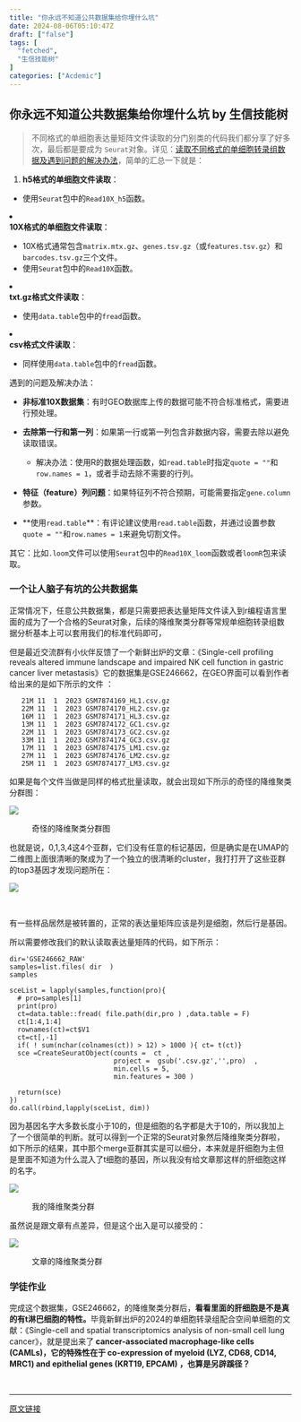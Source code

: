 ```yaml
---
title: "你永远不知道公共数据集给你埋什么坑"
date: 2024-08-06T05:10:47Z
draft: ["false"]
tags: [
  "fetched",
  "生信技能树"
]
categories: ["Acdemic"]
---
```

你永远不知道公共数据集给你埋什么坑 by 生信技能树
------
<div><section data-tool="mdnice编辑器" data-website="https://www.mdnice.com"><blockquote data-tool="mdnice编辑器"><span></span><p>不同格式的单细胞表达量矩阵文件读取的分门别类的代码我们都分享了好多次，最后都是要成为 <code>Seurat</code>对象。详见：<a href="https://mp.weixin.qq.com/s?__biz=MzUzMTEwODk0Ng==&amp;mid=2247511915&amp;idx=1&amp;sn=6c63ddde0d992068b799dec51e302038&amp;scene=21#wechat_redirect" data-linktype="2">读取不同格式的单细胞转录组数据及遇到问题的解决办法</a>，简单的汇总一下就是：</p></blockquote><ol data-tool="mdnice编辑器"><li><section><strong>h5格式的单细胞文件读取</strong>：</section></li></ol><ul><li><section>使用<code>Seurat</code>包中的<code>Read10X_h5</code>函数。</section></li></ul><li><section><strong>10X格式的单细胞文件读取</strong>：</section></li><ul><li><section>10X格式通常包含<code>matrix.mtx.gz</code>、<code>genes.tsv.gz</code>（或<code>features.tsv.gz</code>）和<code>barcodes.tsv.gz</code>三个文件。</section></li><li><section>使用<code>Seurat</code>包中的<code>Read10X</code>函数。</section></li></ul><li><section><strong>txt.gz格式文件读取</strong>：</section></li><ul><li><section>使用<code>data.table</code>包中的<code>fread</code>函数。</section></li></ul><li><section><strong>csv格式文件读取</strong>：</section></li><ul><li><section>同样使用<code>data.table</code>包中的<code>fread</code>函数。</section></li></ul><p data-tool="mdnice编辑器">遇到的问题及解决办法：</p><ul data-tool="mdnice编辑器"><li><section><p><strong>非标准10X数据集</strong>：有时GEO数据库上传的数据可能不符合标准格式，需要进行预处理。</p></section></li><li><section><p><strong>去除第一行和第一列</strong>：如果第一行或第一列包含非数据内容，需要去除以避免读取错误。</p></section></li><ul><li><section>解决办法：使用R的数据处理函数，如<code>read.table</code>时指定<code>quote = ""</code>和<code>row.names = 1</code>，或者手动去除不需要的行列。</section></li></ul><li><section><p><strong>特征（feature）列问题</strong>：如果特征列不符合预期，可能需要指定<code>gene.column</code>参数。</p></section></li><li><section><p>**使用<code>read.table</code>**：有评论建议使用<code>read.table</code>函数，并通过设置参数<code>quote = ""</code>和<code>row.names = 1</code>来避免切割文件。</p></section></li></ul><p data-tool="mdnice编辑器">其它：比如<code>.loom</code>文件可以使用<code>Seurat</code>包中的<code>Read10X_loom</code>函数或者<code>loomR</code>包来读取。</p><h3 data-tool="mdnice编辑器"><span></span><span>一个让人脑子有坑的公共数据集</span><span></span></h3><p data-tool="mdnice编辑器">正常情况下，任意公共数据集，都是只需要把表达量矩阵文件读入到r编程语言里面的成为了一个合格的Seurat对象，后续的降维聚类分群等常规单细胞转录组数据分析基本上可以套用我们的标准代码即可，</p><p data-tool="mdnice编辑器">但是最近交流群有小伙伴反馈了一个新鲜出炉的文章：《Single-cell profiling reveals altered immune landscape and impaired NK cell function in gastric cancer liver metastasis》它的数据集是GSE246662，在GEO界面可以看到作者给出来的是如下所示的文件 ：</p><pre data-tool="mdnice编辑器"><span></span><code>   21M 11  1  2023 GSM7874169_HL1.csv.gz<br>   22M 11  1  2023 GSM7874170_HL2.csv.gz<br>   16M 11  1  2023 GSM7874171_HL3.csv.gz<br>   13M 11  1  2023 GSM7874172_GC1.csv.gz<br>   22M 11  1  2023 GSM7874173_GC2.csv.gz<br>   33M 11  1  2023 GSM7874174_GC3.csv.gz<br>   17M 11  1  2023 GSM7874175_LM1.csv.gz<br>   27M 11  1  2023 GSM7874176_LM2.csv.gz<br>   25M 11  1  2023 GSM7874177_LM3.csv.gz<br></code></pre><p data-tool="mdnice编辑器">如果是每个文件当做是同样的格式批量读取，就会出现如下所示的奇怪的降维聚类分群图：</p><p><img data-galleryid="" data-imgfileid="100048720" data-ratio="1.0888888888888888" data-s="300,640" data-src="https://mmbiz.qpic.cn/mmbiz_png/cZNhZQ6j4wwgGb6L7DOKEHibbcBByS2lD3xMnv3ZicOZOflYH5XITSib51RiaR58asNiao7L5ejSgAewXsX0eTo61Vg/640?wx_fmt=png&amp;from=appmsg" data-type="png" data-w="1080" src="https://mmbiz.qpic.cn/mmbiz_png/cZNhZQ6j4wwgGb6L7DOKEHibbcBByS2lD3xMnv3ZicOZOflYH5XITSib51RiaR58asNiao7L5ejSgAewXsX0eTo61Vg/640?wx_fmt=png&amp;from=appmsg"></p><figure data-tool="mdnice编辑器"><figcaption>奇怪的降维聚类分群图</figcaption></figure><p data-tool="mdnice编辑器">也就是说，0,1,3,4这4个亚群，它们没有任意的标记基因，但是确实是在UMAP的二维图上面很清晰的聚成为了一个独立的很清晰的cluster，我打打开了这些亚群的top3基因才发现问题所在：</p><p><img data-galleryid="" data-imgfileid="100048721" data-ratio="1.1527777777777777" data-s="300,640" data-src="https://mmbiz.qpic.cn/mmbiz_png/cZNhZQ6j4wwgGb6L7DOKEHibbcBByS2lD2y59iaGZFZpUxibicp3GLdFt5JniabuVibWfibmMciaP3p3bMOthDicG0wCGRQ/640?wx_fmt=png&amp;from=appmsg" data-type="png" data-w="1080" src="https://mmbiz.qpic.cn/mmbiz_png/cZNhZQ6j4wwgGb6L7DOKEHibbcBByS2lD2y59iaGZFZpUxibicp3GLdFt5JniabuVibWfibmMciaP3p3bMOthDicG0wCGRQ/640?wx_fmt=png&amp;from=appmsg"></p><figure data-tool="mdnice编辑器"><figcaption> </figcaption></figure><p data-tool="mdnice编辑器">有一些样品居然是被转置的，正常的表达量矩阵应该是列是细胞，然后行是基因。</p><p data-tool="mdnice编辑器">所以需要修改我们的默认读取表达量矩阵的代码，如下所示：</p><pre data-tool="mdnice编辑器"><span></span><code>dir=<span>'GSE246662_RAW'</span><br>samples=list.files( dir  )<br>samples<br><br>sceList = lapply(samples,<span>function</span>(pro){ <br>  <span># pro=samples[1] </span><br>  print(pro)   <br>  ct=data.table::fread( file.path(dir,pro ) ,data.table = <span>F</span>) <br>  ct[<span>1</span>:<span>4</span>,<span>1</span>:<span>4</span>]<br>  rownames(ct)=ct$V1<br>  ct=ct[,-<span>1</span>]  <br>  <span>if</span>( ! sum(nchar(colnames(ct)) &gt; <span>12</span>) &gt; <span>1000</span> ){ ct= t(ct)}<br>  sce =CreateSeuratObject(counts =  ct ,<br>                          project =  gsub(<span>'.csv.gz'</span>,<span>''</span>,pro)  ,<br>                          min.cells = <span>5</span>,<br>                          min.features = <span>300</span> )<br> <br>  <span>return</span>(sce)<br>}) <br>do.call(rbind,lapply(sceList, dim)) <br></code></pre><p data-tool="mdnice编辑器">因为基因名字大多数长度小于10的，但是细胞的名字都是大于10的，所以我加上了一个很简单的判断。就可以得到一个正常的Seurat对象然后降维聚类分群啦， 如下所示的结果，其中那个merge亚群其实是可以细分，本来就是肝细胞为主但是里面不知道为什么混入了t细胞的基因，所以我没有给文章那这样的肝细胞这样的名字。</p><p><img data-galleryid="" data-imgfileid="100048722" data-ratio="1.1777777777777778" data-s="300,640" data-src="https://mmbiz.qpic.cn/mmbiz_png/cZNhZQ6j4wwgGb6L7DOKEHibbcBByS2lDgMJJJ1QnXjLFE6lTL9wRSAJLvjosdrsn63463XIdZdjI3XquRibRdLQ/640?wx_fmt=png&amp;from=appmsg" data-type="png" data-w="1080" src="https://mmbiz.qpic.cn/mmbiz_png/cZNhZQ6j4wwgGb6L7DOKEHibbcBByS2lDgMJJJ1QnXjLFE6lTL9wRSAJLvjosdrsn63463XIdZdjI3XquRibRdLQ/640?wx_fmt=png&amp;from=appmsg"></p><figure data-tool="mdnice编辑器"><figcaption>我的降维聚类分群</figcaption></figure><p data-tool="mdnice编辑器">虽然说是跟文章有点差异，但是这个出入是可以接受的：</p><p><img data-galleryid="" data-imgfileid="100048719" data-ratio="0.5370370370370371" data-s="300,640" data-src="https://mmbiz.qpic.cn/mmbiz_png/cZNhZQ6j4wwgGb6L7DOKEHibbcBByS2lDA8aRcLTK5qcxByLzKWaR3jib5omzCmmy4pKE3YibuVlK6ENaCiaWFpib3A/640?wx_fmt=png&amp;from=appmsg" data-type="png" data-w="1080" src="https://mmbiz.qpic.cn/mmbiz_png/cZNhZQ6j4wwgGb6L7DOKEHibbcBByS2lDA8aRcLTK5qcxByLzKWaR3jib5omzCmmy4pKE3YibuVlK6ENaCiaWFpib3A/640?wx_fmt=png&amp;from=appmsg"></p><figure data-tool="mdnice编辑器"><figcaption>文章的降维聚类分群</figcaption></figure><h3 data-tool="mdnice编辑器"><span></span><span>学徒作业</span><span></span></h3><p data-tool="mdnice编辑器">完成这个数据集，GSE246662，的降维聚类分群后，<span><strong>看看里面的肝细胞是不是真的有t淋巴细胞的特性。</strong></span>毕竟新鲜出炉的2024的单细胞转录组配合空间单细胞的文献：《Single-cell and spatial transcriptomics analysis of non-small cell lung cancer》，就是提出来了<strong> cancer-associated macrophage-like cells (CAMLs)，它的特殊性在于 co-expression of myeloid (LYZ, CD68, CD14, MRC1) and epithelial genes (KRT19, EPCAM) ，也算是另辟蹊径？</strong></p></section><p><br></p><p><mp-style-type data-value="3"></mp-style-type></p></div>  
<hr>
<a href="https://mp.weixin.qq.com/s/i4QwC436WpR7oOoqx0lkjg",target="_blank" rel="noopener noreferrer">原文链接</a>
